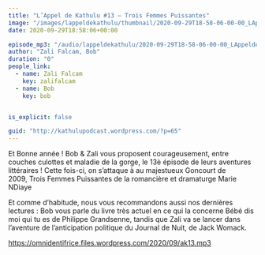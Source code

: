```yaml
---
title: "L’Appel de Kathulu #13 – Trois Femmes Puissantes"
image: "/images/lappeldekathulu/thumbnail/2020-09-29T18-58-06-00-00_LAppeldeKathulu13TroisFemmesPuissantes.jpg"
date: 2020-09-29T18:58:06+00:00

episode_mp3: "/audio/lappeldekathulu/2020-09-29T18-58-06-00-00_LAppeldeKathulu13TroisFemmesPuissantes.mp3"
author: "Zali Falcam, Bob"
duration: "0"
people_link: 
  - name: Zali Falcam
    key: zalifalcam
  - name: Bob
    key: bob


is_explicit: false

guid: "http://kathulupodcast.wordpress.com/?p=65"
---
```


<PodcastHeader/>

<!-- ECRIRE LA DESCRIPTION DE L'EPISODE SOUS CETTE LIGNE -->

<p>Et Bonne année ! Bob &amp; Zali vous proposent courageusement, entre couches culottes et maladie de la gorge, le 13è épisode de leurs aventures littéraires ! Cette fois-ci, on s’attaque à au majestueux Goncourt de 2009,&nbsp;Trois Femmes Puissantes de la romancière et dramaturge Marie NDiaye</p>



<p>Et comme d’habitude, nous vous recommandons aussi nos dernières lectures : Bob vous parle du livre très actuel en ce qui la concerne&nbsp;Bébé dis moi qui tu es&nbsp;de Philippe Grandsenne, tandis que Zali va se lancer dans l’aventure de l’anticipation politique du&nbsp;Journal de Nuit, de Jack Womack.</p>



 
<a href="https://omnidentifrice.files.wordpress.com/2020/09/ak13.mp3" rel="nofollow">https://omnidentifrice.files.wordpress.com/2020/09/ak13.mp3</a>
 


